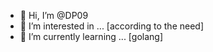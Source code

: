 - 👋 Hi, I’m @DP09
- 👀 I’m interested in ... [according to the need]
- 🌱 I’m currently learning ... [golang]

<!---
DP09/DP09 is a ✨ special ✨ repository because its `README.md` (this file) appears on your GitHub profile.
You can click the Preview link to take a look at your changes.
--->
